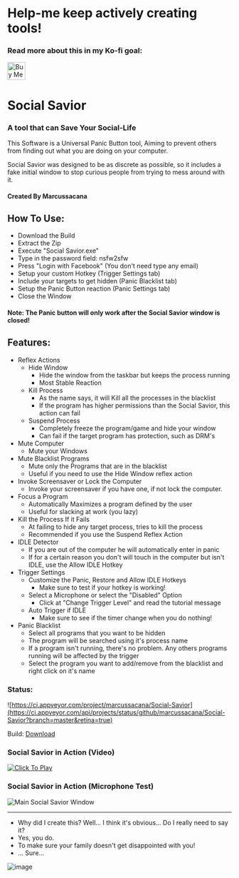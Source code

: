 # Help-me keep actively creating tools!
### Read more about this in my Ko-fi goal:
<a href='https://ko-fi.com/Z8Z231I4Z' target='_blank'><img height='40' style='border:0px;height:40px;' src='https://cdn.ko-fi.com/cdn/kofi1.png?v=2' border='0' alt='Buy Me a Coffee at ko-fi.com' /></a>

# Social Savior
### A tool that can Save Your Social-Life

This Software is a Universal Panic Button tool, Aiming to prevent others from finding out what you are doing on your computer.

Social Savior was designed to be as discrete as possible, so it includes a fake initial window to stop curious people from trying to mess around with it.

#### Created By Marcussacana


## How To Use:
- Download the Build
- Extract the Zip
- Execute "Social Savior.exe"
- Type in the password field: nsfw2sfw
- Press "Login with Facebook" (You don't need type any email)
- Setup your custom Hotkey (Trigger Settings tab)
- Include your targets to get hidden (Panic Blacklist tab)
- Setup the Panic Button reaction (Panic Settings tab)
- Close the Window
#### Note: The Panic button will only work after the Social Savior window is closed!

## Features:
- Reflex Actions
	- Hide Window
		- Hide the window from the taskbar but keeps the process running
		- Most Stable Reaction
	- Kill Process
		- As the name says, it will Kill all the processes in the blacklist
		- If the program has higher permissions than the Social Savior, this action can fail
	- Suspend Process
		- Completely freeze the program/game and hide your window
		- Can fail if the target program has protection, such as DRM's
- Mute Computer
	- Mute your Windows
- Mute Blacklist Programs
	- Mute only the Programs that are in the blacklist
	- Useful if you need to use the Hide Window reflex action
- Invoke Screensaver or Lock the Computer
	- Invoke your screensaver if you have one, if not lock the computer.
- Focus a Program
	- Automatically Maximizes a program defined by the user
	- Useful for slacking at work (you lazy)
- Kill the Process If it Fails
	- At failing to hide any target process, tries to kill the process
	- Recommended if you use the Suspend Reflex Action
- IDLE Detector
	- If you are out of the computer he will automatically enter in panic
	- If for a certain reason you don't will touch in the computer but isn't IDLE, use the Allow IDLE Hotkey
- Trigger Settings
	- Customize the Panic, Restore and Allow IDLE Hotkeys
		- Make sure to test if your hotkey is working!
	- Select a Microphone or select the "Disabled" Option
		- Click at "Change Trigger Level" and read the tutorial message		
	- Auto Trigger if IDLE
		- Make sure to see if the timer change when you do nothing!
- Panic Blacklist
	- Select all programs that you want to be hidden
	- The program will be searched using it's process name
	- If a program isn't running, there's no problem. Any others programs running will be affected by the trigger
	- Select the program you want to add/remove from the blacklist and right click on it's name

### Status:
![https://ci.appveyor.com/project/marcussacana/Social-Savior](https://ci.appveyor.com/api/projects/status/github/marcussacana/Social-Savior?branch=master&retina=true)


Build: [Download](https://ci.appveyor.com/api/projects/marcussacana/social-savior/artifacts/Social%20Savior/bin/Social%20Savior.zip)


### Social Savior in Action (Video)
[![Click To Play](https://user-images.githubusercontent.com/10576957/77265278-135f2080-6c7b-11ea-89dc-5f23e2d28516.png)](https://www.youtube.com/watch?v=QqrJ5VRHMSk "Click to Play")

### Social Savior in Action (Microphone Test)
![Main Social Savior Window](https://user-images.githubusercontent.com/10576957/77265221-ee6aad80-6c7a-11ea-8d1a-f22235a0b66e.gif)


-----------
- Why did I create this? Well... I think it's obvious... Do I really need to say it?
- Yes, you do.
- To make sure your family doesn't get disappointed with you!
- ... Sure...

![image](https://user-images.githubusercontent.com/10576957/77265184-d6932980-6c7a-11ea-8903-e0d011626b46.png)

